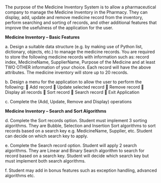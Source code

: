 The purpose of the Medicine Inventory System is to allow a pharmaceutical company to manage the Medicine Inventory in the Pharmacy. They can display, add, update and remove medicine record from the inventory, perform searching and sorting of records, and other additional features that improve the usefulness of the application for the user.

<b>Medicine Inventory – Basic Features</b>

a. Design a suitable data structure (e.g. by making use of Python list, dictionary, objects, etc.) to manage the medicine records. You are required to store the following medicine records with information such as: record index, MedicineName, SupplierName, Purpose of the Medicine and at least TWO OTHER information of your choice. Each record will have the above attributes. The medicine inventory will store up to 20 records.

b. Design a menu for the application to allow the user to perform the following:
 Add record
 Update selected record
 Remove record
 Display all records
 Sort record
 Search record
 Exit Application

c. Complete the (Add, Update, Remove and Display) operations


<b>Medicine Inventory – Search and Sort Algorithms</b> 

d. Complete the Sort records option. Student must implement 3 sorting algorithms. They are Bubble, Selection and Insertion Sort algorithms to sort records based on a search key e.g. MedicineName, Supplier, etc. Student can decide on which search key to apply.

e. Complete the Search record option. Student will apply 2 search algorithms. They are Linear and Binary Search algorithm to search for record based on a search key. Student will decide which search key but must implement both search algorithms.

f. Student may add in bonus features such as exception handling, advanced algorithms etc.